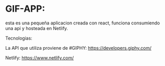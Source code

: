 # GIF-APP:
esta es una pequeña aplicacion creada con react, funciona consumiendo una api y hosteada en Netlify.

Tecnologias:

La API que utiliza proviene de #GIPHY: https://developers.giphy.com/

Netlify: https://www.netlify.com/